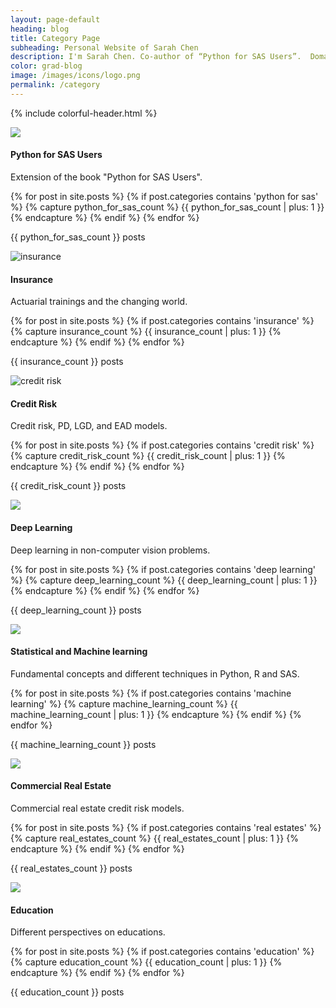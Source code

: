 ```yaml
---
layout: page-default
heading: blog
title: Category Page
subheading: Personal Website of Sarah Chen
description: I'm Sarah Chen. Co-author of “Python for SAS Users”.  Domain expert in banking and insurance (added).  Loving math and using computers to do things, and super passionate about education for youth (Mandarin Chinese, real world practical and beautiful mathematics, computer programming).
color: grad-blog
image: /images/icons/logo.png
permalink: /category
---
```


{% include colorful-header.html %}

<div class="home-container">
  <div class="home-articles">
    <div class="home-wrapper">
      <div class="gem-box">
        <div class="python-for-sas" onclick="location.href='{{ site.baseurl }}/python-for-sas';">
          <img src="{{ "/images/icons/python.svg" | relative_url }}"/>
          <h4>Python for SAS Users</h4>
          <p>Extension of the book "Python for SAS Users".</p>
          {% for post in site.posts %}
            {% if post.categories contains 'python for sas' %}
                {% capture python_for_sas_count %} {{ python_for_sas_count | plus: 1 }} {% endcapture %}
              {% endif %}
          {% endfor %}
          <p class="no_of_posts">{{ python_for_sas_count }} posts</p>
        </div>
        <div class="insurance" onclick="location.href='{{ site.baseurl }}/insurance';">
          <img src="{{ "/images/icons/insurance.svg" | relative_url }}" alt="insurance"/>
          <h4>Insurance</h4>
          <p>Actuarial trainings and the changing world.</p>
          {% for post in site.posts %}
            {% if post.categories contains 'insurance' %}
                {% capture insurance_count %} {{ insurance_count | plus: 1 }} {% endcapture %}
              {% endif %}
          {% endfor %}
          <p class="no_of_posts">{{ insurance_count }} posts</p>
        </div>
        <div class="credit-risk" onclick="location.href='{{ site.baseurl }}/credit-risk';">
          <img src="{{ "/images/icons/credit-risk.svg" | relative_url }}" alt="credit risk"/>
          <h4>Credit Risk</h4>
          <p>Credit risk, PD, LGD, and EAD models.</p>
          {% for post in site.posts %}
              {% if post.categories contains 'credit risk' %}
                {% capture credit_risk_count %} {{ credit_risk_count | plus: 1 }} {% endcapture %}
              {% endif %}
          {% endfor %}
          <p class="no_of_posts">{{ credit_risk_count }} posts</p>
        </div>
        <div class="deep-learning" onclick="location.href='{{ site.baseurl }}/deep-learning';">
            <img src="{{ "/images/icons/deep-learning.svg" | relative_url }}" />
            <h4>Deep Learning</h4>
            <p>Deep learning in non-computer vision problems.</p>
            {% for post in site.posts %}
            {% if post.categories contains 'deep learning' %}
                {% capture deep_learning_count %} {{ deep_learning_count | plus: 1 }} {% endcapture %}
              {% endif %}
          {% endfor %}
          <p class="no_of_posts">{{ deep_learning_count }} posts</p>
        </div>
        <div class="machine-learning" onclick="location.href='{{ site.baseurl }}/machine-learning';">
            <img src="{{ "/images/icons/machine-learning.svg" | relative_url }}" />
            <h4>Statistical and Machine learning</h4>
            <p>Fundamental concepts and different techniques in Python, R and SAS.</p>
            {% for post in site.posts %}
              {% if post.categories contains 'machine learning' %}
                {% capture machine_learning_count %} {{ machine_learning_count | plus: 1 }} {% endcapture %}
            {% endif %}
          {% endfor %}
          <p class="no_of_posts">{{ machine_learning_count }} posts</p>
        </div>
        <div class="commercial-real-estates" onclick="location.href='{{ site.baseurl }}/commercial-real-estates';">
          <img src="{{ "/images/icons/real-estate.svg" | relative_url }}"/>
          <h4>Commercial Real Estate</h4>
          <p>Commercial real estate credit risk models.</p>
          {% for post in site.posts %}
            {% if post.categories contains 'real estates' %}
                {% capture real_estates_count %} {{ real_estates_count | plus: 1 }} {% endcapture %}
            {% endif %}
          {% endfor %}
          <p class="no_of_posts">{{ real_estates_count }} posts</p>
        </div>
        <div class="education" onclick="location.href='{{ site.baseurl }}/education';">
          <img src="{{ "/images/icons/education.svg" | relative_url }}" />
          <h4>Education</h4>
          <p>Different perspectives on educations.</p>
          {% for post in site.posts %}
            {% if post.categories contains 'education' %}
                {% capture education_count %} {{ education_count | plus: 1 }} {% endcapture %}
            {% endif %}
          {% endfor %}
          <p class="no_of_posts">{{ education_count }} posts</p>
        </div>
      </div>
    </div>
  </div>
</div>